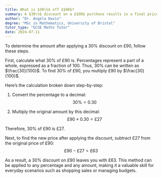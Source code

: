 ```yaml
---
title: What is $30\%$ off £$90$?
summary: A $30\%$ discount on a £$90$ purchase results in a final price of £$63$.
author: "Dr. Angela Davis"
degree: "MSc in Mathematics, University of Bristol"
tutor_type: "GCSE Maths Tutor"
date: 2024-07-11
---
```


To determine the amount after applying a 30% discount on £90, follow these steps. 

First, calculate what 30% of £90 is. Percentages represent a part of a whole, expressed as a fraction of 100. Thus, 30% can be written as $\frac{30}{100}$. To find 30% of £90, you multiply £90 by $\frac{30}{100}$.

Here’s the calculation broken down step-by-step:

1. Convert the percentage to a decimal: 
   $$ 30\% = 0.30 $$
   
2. Multiply the original amount by this decimal: 
   $$ £90 \times 0.30 = £27 $$

Therefore, 30% of £90 is £27.

Next, to find the new price after applying the discount, subtract £27 from the original price of £90:
$$ £90 - £27 = £63 $$

As a result, a 30% discount on £90 leaves you with £63. This method can be applied to any percentage and any amount, making it a valuable skill for everyday scenarios such as shopping sales or managing budgets.
    